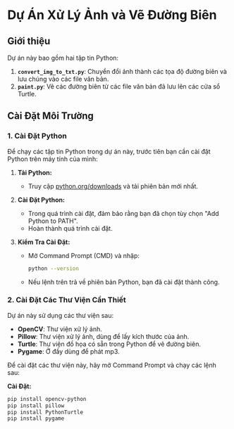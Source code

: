 # Dự Án Xử Lý Ảnh và Vẽ Đường Biên

## Giới thiệu

Dự án này bao gồm hai tập tin Python:
1. **`convert_img_to_txt.py`**: Chuyển đổi ảnh thành các tọa độ đường biên và lưu chúng vào các file văn bản.
2. **`paint.py`**: Vẽ các đường biên từ các file văn bản đã lưu lên các cửa sổ Turtle.

## Cài Đặt Môi Trường

### 1. Cài Đặt Python
Để chạy các tập tin Python trong dự án này, trước tiên bạn cần cài đặt Python trên máy tính của mình:

1. **Tải Python:**
   - Truy cập [python.org/downloads](https://www.python.org/downloads/) và tải phiên bản mới nhất.

2. **Cài Đặt Python:**
   - Trong quá trình cài đặt, đảm bảo rằng bạn đã chọn tùy chọn "Add Python to PATH".
   - Hoàn thành quá trình cài đặt.

3. **Kiểm Tra Cài Đặt:**
   - Mở Command Prompt (CMD) và nhập:
     ```bash
     python --version
     ```
   - Nếu lệnh trên trả về phiên bản Python, bạn đã cài đặt thành công.

### 2. Cài Đặt Các Thư Viện Cần Thiết

Dự án này sử dụng các thư viện sau:

- **OpenCV**: Thư viện xử lý ảnh.
- **Pillow**: Thư viện xử lý ảnh, dùng để lấy kích thước của ảnh.
- **Turtle**: Thư viện đồ họa có sẵn trong Python để vẽ đường biên.
- **Pygame**: Ở đầy dùng để phát mp3.

Để cài đặt các thư viện này, hãy mở Command Prompt và chạy các lệnh sau:

**Cài Đặt:**
   ```bash
   pip install opencv-python
   pip install pillow
   pip install PythonTurtle
   pip install pygame
